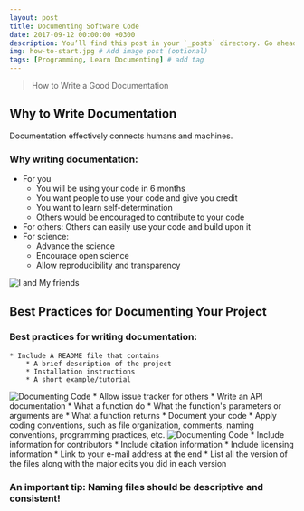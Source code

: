 ```yaml
---
layout: post
title: Documenting Software Code 
date: 2017-09-12 00:00:00 +0300
description: You’ll find this post in your `_posts` directory. Go ahead and edit it and re-build the site to see your changes. # Add post description (optional)
img: how-to-start.jpg # Add image post (optional)
tags: [Programming, Learn Documenting] # add tag
---
```

>How to Write a Good Documentation

## Why to Write Documentation 

Documentation effectively connects humans and machines.

### Why writing documentation:

   * For you 
       * You will be using your code in 6 months
       * You want people to use your code and give you credit
       * You want to learn self-determination
       * Others would be encouraged to contribute to your code
   * For others: 
        Others can easily use your code and build upon it
   * For science:
       * Advance the science
       * Encourage open science 
       * Allow reproducibility and transparency

![I and My friends]({{site.baseurl}}/assets/img/55c8bcff18b94.png)

## Best Practices for Documenting Your Project 

### Best practices for writing documentation:

    * Include A README file that contains
        * A brief description of the project
        * Installation instructions
        * A short example/tutorial
![Documenting Code]({{site.baseurl}}/assets/img/README_Sample.png)
    * Allow issue tracker for others
    * Write an API documentation
        * What a function do
        * What the function's parameters or arguments are
        * What a function returns
    * Document your code
    * Apply coding conventions, such as file organization, comments, naming conventions, programming practices, etc.
![Documenting Code]({{site.baseurl}}/assets/img/function_example.png)
    * Include information for contributors
    * Include citation information
    * Include licensing information
    * Link to your e-mail address at the end
    * List all the version of the files along with the major edits you did in each version

### An important tip: Naming files should be descriptive and consistent!
